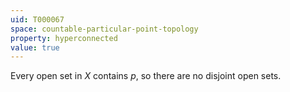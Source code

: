 ```yaml
---
uid: T000067
space: countable-particular-point-topology
property: hyperconnected
value: true
---
```

Every open set in $X$ contains $p$, so there are no disjoint open sets.

